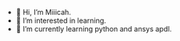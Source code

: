 - 👋 Hi, I’m Miiicah.
- 👀 I’m interested in learning.
- 🌱 I’m currently learning python and ansys apdl.

<!---
Miiicah/Miiicah is a ✨ special ✨ repository because its `README.md` (this file) appears on your GitHub profile.
You can click the Preview link to take a look at your changes.
--->
